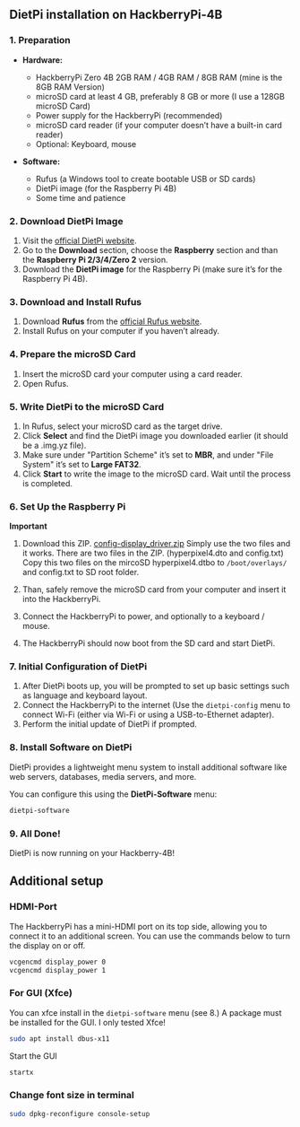 ## DietPi installation on HackberryPi-4B

### 1. **Preparation**
- **Hardware:**
  - HackberryPi Zero 4B 2GB RAM / 4GB RAM / 8GB RAM (mine is the 8GB RAM Version)
  - microSD card at least 4 GB, preferably 8 GB or more (I use a 128GB microSD Card)
  - Power supply for the HackberryPi (recommended)
  - microSD card reader (if your computer doesn’t have a built-in card reader)
  - Optional: Keyboard, mouse

- **Software:**
  - Rufus (a Windows tool to create bootable USB or SD cards)
  - DietPi image (for the Raspberry Pi 4B)
  - Some time and patience

### 2. **Download DietPi Image**
1. Visit the [official DietPi website](https://dietpi.com/).
2. Go to the **Download** section, choose the **Raspberry** section and than the **Raspberry Pi 2/3/4/Zero 2** version.
3. Download the **DietPi image** for the Raspberry Pi (make sure it’s for the Raspberry Pi 4B).

### 3. **Download and Install Rufus**
1. Download **Rufus** from the [official Rufus website](https://rufus.ie/).
2. Install Rufus on your computer if you haven’t already.

### 4. **Prepare the microSD Card**
1. Insert the microSD card your computer using a card reader.
2. Open Rufus.

### 5. **Write DietPi to the microSD Card**
1. In Rufus, select your microSD card as the target drive.
2. Click **Select** and find the DietPi image you downloaded earlier (it should be a .img.yz file).
3. Make sure under "Partition Scheme" it’s set to **MBR**, and under "File System" it’s set to **Large FAT32**.
4. Click **Start** to write the image to the microSD card. Wait until the process is completed.

### 6. **Set Up the Raspberry Pi**

**Important**


1. Download this ZIP. [config-display_driver.zip](https://github.com/bjoernfranck/HackberryPi-4B/blob/main/DietPi/config-display_driver.zip)
Simply use the two files and it works. There are two files in the ZIP. (hyperpixel4.dto and config.txt)
Copy this two files on the mircoSD hyperpixel4.dtbo to `/boot/overlays/` and config.txt to SD root folder. 

2. Than, safely remove the microSD card from your computer and insert it into the HackberryPi.
3. Connect the HackberryPi to power, and optionally to a keyboard / mouse.
4. The HackberryPi should now boot from the SD card and start DietPi.

### 7. **Initial Configuration of DietPi**
1. After DietPi boots up, you will be prompted to set up basic settings such as language and keyboard layout.
2. Connect the HackberryPi to the internet (Use the `dietpi-config` menu to connect Wi-Fi (either via Wi-Fi or using a USB-to-Ethernet adapter).
3. Perform the initial update of DietPi if prompted.

### 8. **Install Software on DietPi**
DietPi provides a lightweight menu system to install additional software like web servers, databases, media servers, and more.

You can configure this using the **DietPi-Software** menu:
```bash
dietpi-software
```

### 9. **All Done!**
DietPi is now running on your Hackberry-4B!

## **Additional setup**
### HDMI-Port
The HackberryPi has a mini-HDMI port on its top side, allowing you to connect it to an additional screen. You can use the commands below to turn the display on or off.
```bash
vcgencmd display_power 0
vcgencmd display_power 1
```
### For GUI (Xfce)
You can xfce install in the `dietpi-software` menu (see 8.)
A package must be installed for the GUI.
I only tested Xfce!
```bash
sudo apt install dbus-x11
```
Start the GUI
```bash
startx
```

### Change font size in terminal
```bash
sudo dpkg-reconfigure console-setup
```
